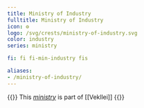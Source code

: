 ```yaml
---
title: Ministry of Industry
fulltitle: Ministry of Industry
icon: ⚙️
logo: /svg/crests/ministry-of-industry.svg
color: industry
series: ministry

fi: fi fi-min-industry fis

aliases:
- /ministry-of-industry/
---
```

{{<note series>}}
 This *[ministry](/ministries/)* is part of [[Vekllei]]
{{</note>}}